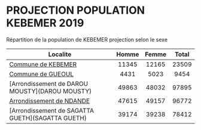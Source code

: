 # PROJECTION POPULATION KEBEMER 2019
	
Répartition de la population de KEBEMER projection selon le sexe
	
| Localite  | Homme | Femme | Total |
| --------- |:-----:|:-----:|:-----:|
| [Commune de KEBEMER](KEBEMER) | 11345 | 12165 | 23509 |
| [Commune de GUEOUL](GUEOUL) | 4431 | 5023 | 9454 |
| [Arrondissement de DAROU MOUSTY](DAROU MOUSTY) | 49863 | 48032 | 97895 |
| [Arrondissement de NDANDE](NDANDE) | 47615 | 49157 | 96772 |
| [Arrondissement de SAGATTA GUETH](SAGATTA GUETH) | 39174 | 39238 | 78412 |

